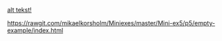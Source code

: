 [alt tekst!](https://github.com/mikaelkorsholm/Miniexes/blob/master/Mini-ex5/Udklip%20til%205.PNG?raw=true)

https://rawgit.com/mikaelkorsholm/Miniexes/master/Mini-ex5/p5/empty-example/index.html
